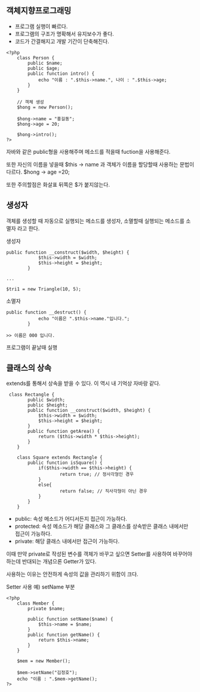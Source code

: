 객체지향프로그래밍
---

- 프로그램 실행이 빠르다.
- 프로그램의 구조가 명확해서 유지보수가 좋다.
- 코드가 간결해지고 개발 기간이 단축해진다.


```
<?php
    class Person {
        public $name;
        public $age;
        public function intro() {
            echo "이름 : ".$this->name.", 나이 : ".$this->age;
        }
    }

    // 객체 생성
    $hong = new Person();

    $hong->name = "홍길동";
    $hong->age = 20;

    $hong->intro();
?>
```

자바와 같은 public형을 사용해주며 메소드를 적을때 fuction을 사용해준다.

또한 자신의 이름을 넣을때 \$this -> name 
과
객체가 이름을 할당할때 사용하는 문법이 다르다.
\$hong -> age =20; 

또한 주의할점은 화살표 뒤쪽은 \$가 붙지않는다.

생성자
---

객체를 생성할 때 자동으로 실행되는 메소드를 생성자,
소멸할때 실행되는 메소드를 소멸자 라고 한다.

생성자
```
public function __construct($width, $height) {
            $this->width = $width;
            $this->height = $height;
        }

...

$tri1 = new Triangle(10, 5);

```

소멸자

```
public function __destruct() {
            echo "이름은 ".$this->name."입니다.";
        }

>> 이름은 000 입니다.
```
프로그램이 끝날때 실행

클래스의 상속
---

extends를 통해서 상속을 받을 수 있다. 이 역시 내 기억상 자바랑 같다.

```
 class Rectangle {
        public $width;
        public $height;
        public function __construct($width, $height) {
            $this->width = $width;
            $this->height = $height;
        }
        public function getArea() {
            return ($this->width * $this->height);
        }         
    }

    class Square extends Rectangle {   
        public function isSquare() {
            if($this->width == $this->height) {    
                    return true; // 정사각형인 경우
            } 
            else{
                    return false; // 직사각형이 아닌 경우
            }
        }
    }    
```

- public: 속성 메소드가 어디서든지 접근이 가능하다.
- protected: 속성 메소드가 해당 클래스와 그 클래스를 상속받은 클래스 내에서만 접근이 가능하다.
- private: 해당 클래스 내에서만 접근이 가능하다.

이때 만약 private로 작성된 변수를 객체가 바꾸고 싶으면 Setter를 사용하여 바꾸어야 하는데 반대되는 개념으론 Getter가 있다.

사용하는 이유는 안전하게 속성의 값을 관리하기 위함이 크다.

Setter 사용 예) setName 부분
```
<?php
    class Member {
	    private $name;

        public function setName($name) {
		    $this->name = $name;
	    }
	    public function getName() {
		    return $this->name;
	    }
    }

    $mem = new Member();

    $mem->setName("김정호");
    echo "이름 : ".$mem->getName();
?>
```